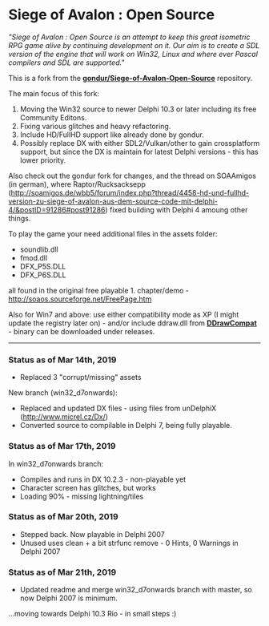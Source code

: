# Siege of Avalon : Open Source #

_"Siege of Avalon : Open Source is an attempt to keep this great isometric RPG game alive by continuing development on it. Our aim is to create a SDL version of the engine that will work on Win32, Linux and where ever Pascal compilers and SDL are supported."_

This is a fork from the [**gondur/Siege-of-Avalon-Open-Source**](https://github.com/gondur/Siege-of-Avalon-Open-Source) repository.

The main focus of this fork: 

1. Moving the Win32 source to newer Delphi 10.3 or later including its free Community Editons.
2. Fixing various glitches and heavy refactoring.
3. Include HD/FullHD support like already done by gondur.
4. Possibly replace DX with either SDL2/Vulkan/other to gain crossplatform support, but since the DX is maintain for latest Delphi versions - this has lower priority.

Also check out the gondur fork for changes, and the thread on SOAAmigos (in german), where Raptor/Rucksacksepp (http://soamigos.de/wbb5/forum/index.php?thread/4458-hd-und-fullhd-version-zu-siege-of-avalon-aus-dem-source-code-mit-delphi-4/&postID=91286#post91286) fixed building with Delphi 4 amoung other things.

To play the game your need additional files in the assets folder:
- soundlib.dll
- fmod.dll
- DFX_P5S.DLL
- DFX_P6S.DLL

all found in the original free playable 1. chapter/demo - http://soaos.sourceforge.net/FreePage.htm

Also for Win7 and above: use either compatibility mode as XP (I might update the registry later on) - and/or include ddraw.dll from [**DDrawCompat**](https://github.com/narzoul/DDrawCompat) - binary can be downloaded under releases.

---

### Status as of Mar 14th, 2019 ###

- Replaced 3 "corrupt/missing" assets

New branch (win32_d7onwards):

- Replaced and updated DX files - using files from unDelphiX (http://www.micrel.cz/Dx/)
- Converted source to compilable in Delphi 7, being fully playable.

### Status as of Mar 17th, 2019 ###

In win32_d7onwards branch:

- Compiles and runs in DX 10.2.3 - non-playable yet
- Character screen has glitches, but works
- Loading 90% - missing lightning/tiles

### Status as of Mar 20th, 2019 ###

- Stepped back. Now playable in Delphi 2007
- Unused uses clean + a bit strfunc remove - 0 Hints, 0 Warnings in Delphi 2007

### Status as of Mar 21th, 2019 ###

- Updated readme and merge win32_d7onwards branch with master, so now Delphi 2007 is minimum.

...moving towards Delphi 10.3 Rio - in small steps :)
